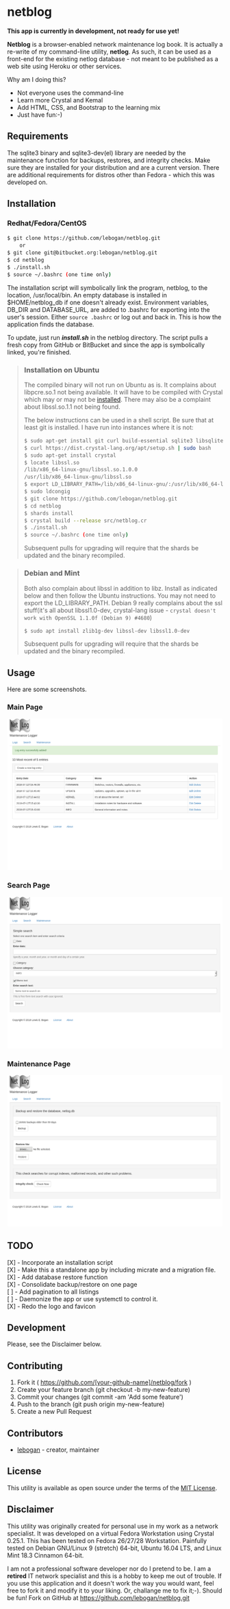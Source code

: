 # netblog

**This app is currently in development, not ready for use yet!**

**Netblog** is a browser-enabled network maintenance log book. It
is actually a re-write of my command-line utility, **netlog**. As such, 
it can be used as a front-end for the existing netlog database - 
not meant to be published as a web site using Heroku or other services.

Why am I doing this?
- Not everyone uses the command-line
- Learn more Crystal and Kemal
- Add HTML, CSS, and Bootstrap to the learning mix
- Just have fun:-)

## Requirements
The sqlite3 binary and sqlite3-dev(el) library are needed by the maintenance
function for backups, restores, and integrity checks. Make sure they are 
installed for your distribution and are a current version. There are additional
requirements for distros other than Fedora - which this was developed on.

## Installation

### Redhat/Fedora/CentOS

```bash
$ git clone https://github.com/lebogan/netblog.git
    or
$ git clone git@bitbucket.org:lebogan/netblog.git
$ cd netblog
$ ./install.sh
$ source ~/.bashrc (one time only)
```
The installation script will symbolically link the program, netblog, to the
location, /usr/local/bin. An empty database is installed in $HOME/netblog_db
if one doesn't already exist. Environment variables, DB_DIR and DATABASE_URL,
are added to .bashrc for exporting into the user's session. Either `source .bashrc` 
or log out and back in. This is how the application finds the database.

To update, just run ***install.sh*** in the netblog directory. The script pulls a fresh
copy from GitHub or BitBucket and since the app is symbolically linked, you're finished.

> ### Installation on Ubuntu
> The compiled binary will not run on Ubuntu as is. It complains about libpcre.so.1 
> not being available. It will have to be compiled with Crystal which may or may not
> be [installed](https://devdocs.io/crystal/docs/installation/on_debian_and_ubuntu).
> There may also be a complaint about libssl.so.1.1 not being found.
>
> The below instructions can be used in a shell script. Be sure that at least git
> is installed. I have run into instances where it is not:
> ```bash
> $ sudo apt-get install git curl build-essential sqlite3 libsqlite3-dev
> $ curl https://dist.crystal-lang.org/apt/setup.sh | sudo bash
> $ sudo apt-get install crystal
> $ locate libssl.so
> /lib/x86_64-linux-gnu/libssl.so.1.0.0
> /usr/lib/x86_64-linux-gnu/libssl.so
> $ export LD_LIBRARY_PATH=/lib/x86_64-linux-gnu/:/usr/lib/x86_64-linux-gnu/
> $ sudo ldcongig
> $ git clone https://github.com/lebogan/netblog.git
> $ cd netblog
> $ shards install
> $ crystal build --release src/netblog.cr
> $ ./install.sh
> $ source ~/.bashrc (one time only)
> ```
> Subsequent pulls for upgrading will require that the shards be updated and 
> the binary recompiled.

> ### Debian and Mint
> Both also complain about libssl in addition to libz. Install as indicated 
> below and then follow the Ubuntu instructions. You may not need to
> export the LD_LIBRARY_PATH. Debian 9 really complains about the ssl stuff(it's
> all about libssl1.0-dev, crystal-lang issue - `crystal doesn't work with OpenSSL 1.1.0f (Debian 9) #4680`)
> ```bash
> $ sudo apt install zlib1g-dev libssl-dev libssl1.0-dev
> ```
> Subsequent pulls for upgrading will require that the shards be updated and 
> the binary recompiled.

## Usage
Here are some screenshots.

### Main Page

![figure 1](./src/public/images/NetBLog.png)

### Search Page
![figure 2](./src/public/images/Search.png)

### Maintenance Page
![figure 3](./src/public/images/Maintenance.png)

## TODO

[X] - Incorporate an installation script  
[X] - Make this a standalone app by including micrate and a migration file.  
[X] - Add database restore function  
[X] - Consolidate backup/restore on one page  
[ ] - Add pagination to all listings  
[ ] - Daemonize the app or use systemctl to control it.    
[X] - Redo the logo and favicon  

## Development

Please, see the Disclaimer below.

## Contributing

1. Fork it ( https://github.com/[your-github-name]/netblog/fork )
2. Create your feature branch (git checkout -b my-new-feature)
3. Commit your changes (git commit -am 'Add some feature')
4. Push to the branch (git push origin my-new-feature)
5. Create a new Pull Request

## Contributors
- [lebogan](https://github.com/lebogan/netblog.git) - creator, maintainer

## License
This utility is available as open source under the terms of the
[MIT License](http://opensource.org/licenses/MIT).

## Disclaimer
This utility was originally created for personal use in my work as a network
specialist. It was developed on a virtual Fedora Workstation using Crystal 0.25.1.
This has been tested on Fedora 26/27/28 Workstation. Painfully tested on 
Debian GNU/Linux 9 (stretch) 64-bit, Ubuntu 16.04 LTS, and Linux Mint 18.3 
Cinnamon 64-bit.

I am not a professional software developer nor do I pretend to be. I am a **retired** IT 
network specialist and this is a hobby to keep me out of trouble. If you 
use this application and it doesn't work the way you would want, feel free to 
fork it and modify it to your liking. Or, challange me to fix it;-).
Should be fun! Fork on GitHub at https://github.com/lebogan/netblog.git
